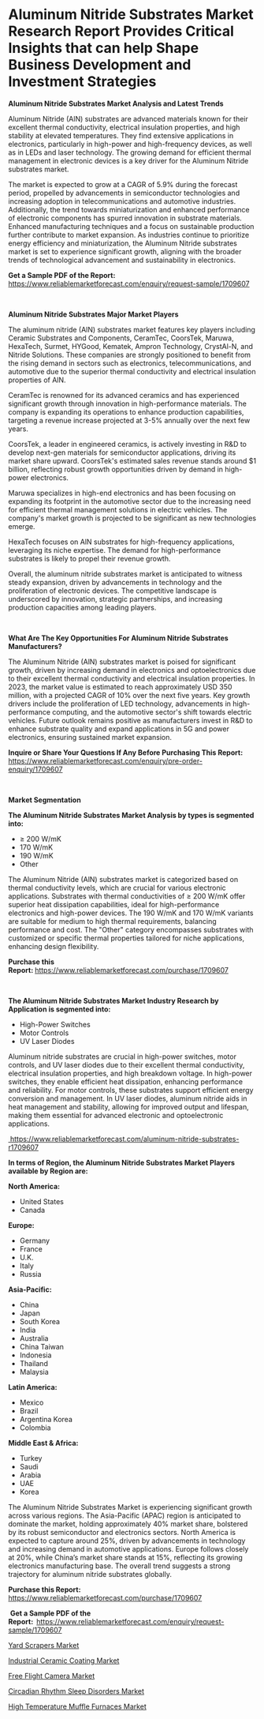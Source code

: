 <p><h1>Aluminum Nitride Substrates Market Research Report Provides Critical Insights that can help Shape Business Development and Investment Strategies</h1></p><p><strong>Aluminum Nitride Substrates Market Analysis and Latest Trends</strong></p>
<p><p>Aluminum Nitride (AlN) substrates are advanced materials known for their excellent thermal conductivity, electrical insulation properties, and high stability at elevated temperatures. They find extensive applications in electronics, particularly in high-power and high-frequency devices, as well as in LEDs and laser technology. The growing demand for efficient thermal management in electronic devices is a key driver for the Aluminum Nitride substrates market.</p><p>The market is expected to grow at a CAGR of 5.9% during the forecast period, propelled by advancements in semiconductor technologies and increasing adoption in telecommunications and automotive industries. Additionally, the trend towards miniaturization and enhanced performance of electronic components has spurred innovation in substrate materials. Enhanced manufacturing techniques and a focus on sustainable production further contribute to market expansion. As industries continue to prioritize energy efficiency and miniaturization, the Aluminum Nitride substrates market is set to experience significant growth, aligning with the broader trends of technological advancement and sustainability in electronics.</p></p>
<p><strong>Get a Sample PDF of the Report:&nbsp;</strong> <a href="https://www.reliablemarketforecast.com/enquiry/request-sample/1709607?utm_campaign=1169&utm_medium=2&utm_source=Github&utm_content=ia&utm_term=21102024&utm_id=aluminum-nitride-substrates">https://www.reliablemarketforecast.com/enquiry/request-sample/1709607</a></p>
<p>&nbsp;</p>
<p><strong>Aluminum Nitride Substrates Major Market Players</strong></p>
<p><p>The aluminum nitride (AlN) substrates market features key players including Ceramic Substrates and Components, CeramTec, CoorsTek, Maruwa, HexaTech, Surmet, HYGood, Kematek, Ampron Technology, CrystAl-N, and Nitride Solutions. These companies are strongly positioned to benefit from the rising demand in sectors such as electronics, telecommunications, and automotive due to the superior thermal conductivity and electrical insulation properties of AlN.</p><p>CeramTec is renowned for its advanced ceramics and has experienced significant growth through innovation in high-performance materials. The company is expanding its operations to enhance production capabilities, targeting a revenue increase projected at 3-5% annually over the next few years.</p><p>CoorsTek, a leader in engineered ceramics, is actively investing in R&D to develop next-gen materials for semiconductor applications, driving its market share upward. CoorsTek's estimated sales revenue stands around $1 billion, reflecting robust growth opportunities driven by demand in high-power electronics.</p><p>Maruwa specializes in high-end electronics and has been focusing on expanding its footprint in the automotive sector due to the increasing need for efficient thermal management solutions in electric vehicles. The company's market growth is projected to be significant as new technologies emerge.</p><p>HexaTech focuses on AlN substrates for high-frequency applications, leveraging its niche expertise. The demand for high-performance substrates is likely to propel their revenue growth.</p><p>Overall, the aluminum nitride substrates market is anticipated to witness steady expansion, driven by advancements in technology and the proliferation of electronic devices. The competitive landscape is underscored by innovation, strategic partnerships, and increasing production capacities among leading players.</p></p>
<p>&nbsp;</p>
<p><strong>What Are The Key Opportunities For Aluminum Nitride Substrates Manufacturers?</strong></p>
<p><p>The Aluminum Nitride (AlN) substrates market is poised for significant growth, driven by increasing demand in electronics and optoelectronics due to their excellent thermal conductivity and electrical insulation properties. In 2023, the market value is estimated to reach approximately USD 350 million, with a projected CAGR of 10% over the next five years. Key growth drivers include the proliferation of LED technology, advancements in high-performance computing, and the automotive sector's shift towards electric vehicles. Future outlook remains positive as manufacturers invest in R&D to enhance substrate quality and expand applications in 5G and power electronics, ensuring sustained market expansion.</p></p>
<p><strong>Inquire or Share Your Questions If Any Before Purchasing This Report:</strong> <a href="https://www.reliablemarketforecast.com/enquiry/pre-order-enquiry/1709607?utm_campaign=1169&utm_medium=2&utm_source=Github&utm_content=ia&utm_term=21102024&utm_id=aluminum-nitride-substrates">https://www.reliablemarketforecast.com/enquiry/pre-order-enquiry/1709607</a></p>
<p>&nbsp;</p>
<p><strong>Market Segmentation</strong></p>
<p><strong>The Aluminum Nitride Substrates Market Analysis by types is segmented into:</strong></p>
<p><ul><li>≥ 200 W/mK</li><li>170 W/mK</li><li>190 W/mK</li><li>Other</li></ul></p>
<p><p>The Aluminum Nitride (AlN) substrates market is categorized based on thermal conductivity levels, which are crucial for various electronic applications. Substrates with thermal conductivities of ≥ 200 W/mK offer superior heat dissipation capabilities, ideal for high-performance electronics and high-power devices. The 190 W/mK and 170 W/mK variants are suitable for medium to high thermal requirements, balancing performance and cost. The "Other" category encompasses substrates with customized or specific thermal properties tailored for niche applications, enhancing design flexibility.</p></p>
<p><strong>Purchase this Report:&nbsp;</strong><a href="https://www.reliablemarketforecast.com/purchase/1709607?utm_campaign=1169&utm_medium=2&utm_source=Github&utm_content=ia&utm_term=21102024&utm_id=aluminum-nitride-substrates">https://www.reliablemarketforecast.com/purchase/1709607</a></p>
<p>&nbsp;</p>
<p><strong>The Aluminum Nitride Substrates Market Industry Research by Application is segmented into:</strong></p>
<p><ul><li>High-Power Switches</li><li>Motor Controls</li><li>UV Laser Diodes</li></ul></p>
<p><p>Aluminum nitride substrates are crucial in high-power switches, motor controls, and UV laser diodes due to their excellent thermal conductivity, electrical insulation properties, and high breakdown voltage. In high-power switches, they enable efficient heat dissipation, enhancing performance and reliability. For motor controls, these substrates support efficient energy conversion and management. In UV laser diodes, aluminum nitride aids in heat management and stability, allowing for improved output and lifespan, making them essential for advanced electronic and optoelectronic applications.</p></p>
<p><a href="https://www.reliablemarketforecast.com/aluminum-nitride-substrates-r1709607?utm_campaign=1169&utm_medium=2&utm_source=Github&utm_content=ia&utm_term=21102024&utm_id=aluminum-nitride-substrates">&nbsp;https://www.reliablemarketforecast.com/aluminum-nitride-substrates-r1709607</a></p>
<p><strong>In terms of Region, the Aluminum Nitride Substrates Market Players available by Region are:</strong></p>
<p>
    <p> <strong> North America: </strong>
        <ul>
            <li>United States</li>
            <li>Canada</li>
        </ul>
        </p> 
    <p> <strong> Europe: </strong>
        <ul>
            <li>Germany</li>
            <li>France</li>
            <li>U.K.</li>
            <li>Italy</li>
            <li>Russia</li>
        </ul>
        </p> 
    <p> <strong> Asia-Pacific: </strong>
        <ul>
            <li>China</li>
            <li>Japan</li>
            <li>South Korea</li>
            <li>India</li>
            <li>Australia</li>
            <li>China Taiwan</li>
            <li>Indonesia</li>
            <li>Thailand</li>
            <li>Malaysia</li>
        </ul>
        </p> 
    <p> <strong> Latin America: </strong>
        <ul>
            <li>Mexico</li>
            <li>Brazil</li>
            <li>Argentina Korea</li>
            <li>Colombia</li>
        </ul>
        </p> 
    <p> <strong> Middle East & Africa: </strong>
        <ul>
            <li>Turkey</li>
            <li>Saudi</li>
            <li>Arabia</li>
            <li>UAE</li>
            <li>Korea</li>
        </ul>
    </p>
    </p>
<p><p>The Aluminum Nitride Substrates Market is experiencing significant growth across various regions. The Asia-Pacific (APAC) region is anticipated to dominate the market, holding approximately 40% market share, bolstered by its robust semiconductor and electronics sectors. North America is expected to capture around 25%, driven by advancements in technology and increasing demand in automotive applications. Europe follows closely at 20%, while China’s market share stands at 15%, reflecting its growing electronics manufacturing base. The overall trend suggests a strong trajectory for aluminum nitride substrates globally.</p></p>
<p><strong>Purchase this Report: </strong><a href="https://www.reliablemarketforecast.com/purchase/1709607?utm_campaign=1169&utm_medium=2&utm_source=Github&utm_content=ia&utm_term=21102024&utm_id=aluminum-nitride-substrates">https://www.reliablemarketforecast.com/purchase/1709607</a></p>
<p>&nbsp;<strong>Get a Sample PDF of the Report:&nbsp;&nbsp;</strong><a href="https://www.reliablemarketforecast.com/enquiry/request-sample/1709607?utm_campaign=1169&utm_medium=2&utm_source=Github&utm_content=ia&utm_term=21102024&utm_id=aluminum-nitride-substrates">https://www.reliablemarketforecast.com/enquiry/request-sample/1709607</a></p>
<p><strong></strong></p>
<p><p><a href="https://issuu.com/reportprime-2/docs/yard-scrapers-market-size-2030.pptx_39be7a25a59625?utm_campaign=1169&utm_medium=2&utm_source=Github&utm_content=ia&utm_term=21102024&utm_id=aluminum-nitride-substrates">Yard Scrapers Market</a></p><p><a href="https://github.com/bailee2qhthar/Market-Research-Report-List-1/blob/main/industrial-ceramic-coating-market.md?utm_campaign=1169&utm_medium=2&utm_source=Github&utm_content=ia&utm_term=21102024&utm_id=aluminum-nitride-substrates">Industrial Ceramic Coating Market</a></p><p><a href="https://www.linkedin.com/pulse/pulse-free-flight-camera-rhythms-change-market-resonance-qbxte?utm_campaign=1169&utm_medium=2&utm_source=Github&utm_content=ia&utm_term=21102024&utm_id=aluminum-nitride-substrates">Free Flight Camera Market</a></p><p><a href="https://www.linkedin.com/pulse/circadian-rhythm-sleep-disorders-market-overview-global-trends-jmfqc?utm_campaign=1169&utm_medium=2&utm_source=Github&utm_content=ia&utm_term=21102024&utm_id=aluminum-nitride-substrates">Circadian Rhythm Sleep Disorders Market</a></p><p><a href="https://github.com/brittroma9i/Market-Research-Report-List-1/blob/main/high-temperature-muffle-furnaces-market.md?utm_campaign=1169&utm_medium=2&utm_source=Github&utm_content=ia&utm_term=21102024&utm_id=aluminum-nitride-substrates">High Temperature Muffle Furnaces Market</a></p></p>